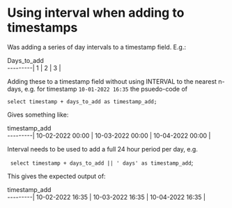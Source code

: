 # Using interval when adding to timestamps 

Was adding a series of day intervals to a timestamp field. E.g.:


  Days_to_add   
  ---------|
  1 |
  2 |
  3 |

Adding these to a timestamp field without using INTERVAL to the nearest n-days, e.g. for timestamp `10-01-2022 16:35` the psuedo-code of

`select timestamp + days_to_add as timestamp_add;`

Gives something like:

 timestamp_add   
  ---------|
  10-02-2022 00:00 |
  10-03-2022 00:00 |
  10-04-2022 00:00 |

Interval needs to be used to add a full 24 hour period per day, e.g.

` select timestamp + days_to_add || ' days' as timestamp_add`;

This gives the expected output of: 

 timestamp_add   
  ---------|
  10-02-2022 16:35 |
  10-03-2022 16:35 |
  10-04-2022 16:35 |
